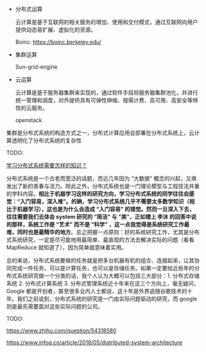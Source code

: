 

- 分布式运算

  云计算是基于互联网的相关服务的增加、使用和交付模式，通过互联网向用户提供动态易扩展、虚拟化的资源。

  Boinc: https://boinc.berkeley.edu/

- 集群运算

  Sun-grid-engine

- 云运算

  云计算是基于服务器集群来实现的，通过软件手段将服务器集群池化，并进行统一管理和调度，对外提供具有可弹性伸缩、按需计费、高可用、高安全等特性的云服务。

  openstack

集群是分布式系统的构造方式之一，分布式计算应用会部署在分布式系统上，云计算透明化了分布式系统的复杂性


TODO:

[学习分布式系统需要怎样的知识？](https://www.zhihu.com/question/23645117)

分布式系统是一个古老而宽泛的话题，而近几年因为 “大数据” 概念的兴起，又焕发出了新的青春与活力。除此之外，分布式系统也是一门理论模型与工程技法并重的学科内容。**相比于机器学习这样的研究方向，学习分布式系统的同学往往会感觉：“入门容易，深入难”。的确，学习分布式系统几乎不需要太多数学知识（相比于机器学习），这也是为什么会造成 “入门容易” 的错觉。然而一旦深入下去，往往需要我们去体会 system 研究的 “简洁” 与 “美”，正如楼上 李沐 的回答中说的那样，系统工作是 “艺术” 而不是 “科学” ，这一点我觉得是系统研究工作最难，同时也是最精华的地方**。总之把握一点原则：好的系统研究工作，尤其是分布式系统研究，一定是尽可能地用最简单、最直观的方法去解决实际的问题（看看 MapReduce 就知道了），因为简单就意味着实用。

总的来说，分布式系统要做的任务就是把多台机器有机的组合、连接起来，让其协同完成一件任务，可以是计算任务，也可以是存储任务。如果一定要给近些年的分布式系统研究做一个分类的话，我个人认为大概可以包括三大部分：1. 分布式存储系统 2. 分布式计算系统 3. 分布式管理系统近十年来在这三个方向上，毫无疑问， Google 都是开创者，甚至很多业内人士都说，这十年是外界追随谷歌技术的十年。我们之前说到，分布式系统的研究是一门由实际问题驱动的研究，而 google 则是最先需要面对这些实际问题的公司。


TODO:

https://www.zhihu.com/question/54318580

https://www.infoq.cn/article/2018/05/distributed-system-architecture